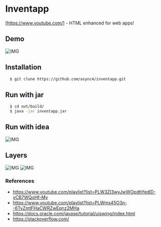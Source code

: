 # Inventapp
[https://www.youtube.com/] - HTML enhanced for web apps!

## Demo
![IMG](https://i.imgur.com/nVDIKAJ.gif)

## Installation
```sh
  $ git clone https://github.com/async4/inventapp.git
```

## Run with jar
```sh
  $ cd out/build/
  $ java -jar inventapp.jar
```

##  Run with idea
![IMG](https://i.imgur.com/FrfUNQf.gif)

##  Layers
![IMG](https://i.imgur.com/jv6gSrn.png)
![IMG](https://i.imgur.com/UjNaNTR.png)


### References
* https://www.youtube.com/playlist?list=PLW3Zl3wyJwWOpdhYedlD-yCB7WQoHf-My
* https://www.youtube.com/playlist?list=PLWms45O3n--6TvZmtFHaCWRZwEqnz2MHa
* https://docs.oracle.com/javase/tutorial/uiswing/index.html
* https://stackoverflow.com/

